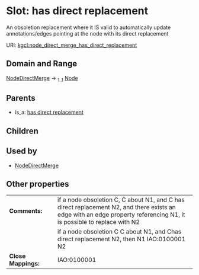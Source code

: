 
# Slot: has direct replacement


An obsoletion replacement where it IS valid to automatically update annotations/edges pointing at the node with its direct replacement

URI: [kgcl:node_direct_merge_has_direct_replacement](http://w3id.org/kgcl/node_direct_merge_has_direct_replacement)


## Domain and Range

[NodeDirectMerge](NodeDirectMerge.md) &#8594;  <sub>1..1</sub> [Node](Node.md)

## Parents

 *  is_a: [has direct replacement](has_direct_replacement.md)

## Children


## Used by

 * [NodeDirectMerge](NodeDirectMerge.md)

## Other properties

|  |  |  |
| --- | --- | --- |
| **Comments:** | | if a node obsoletion C, C about N1, and C has direct replacement N2, and there exists an edge with an edge property referencing N1, it is possible to replace with N2 |
|  | | if a node obsoletion C C about N1, and Chas direct replacement N2, then N1 IAO:0100001 N2 |
| **Close Mappings:** | | IAO:0100001 |

